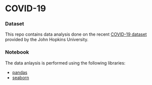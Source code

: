 # COVID-19

### Dataset
This repo contains data analysis done on the recent [COVID-19 dataset] provided by the John Hopkins University. 

### Notebook
The data anlaysis is performed using the following libraries:
- [pandas]
- [seaborn]



[COVID-19 dataset]: <https://github.com/CSSEGISandData/COVID-19>
[pandas]: <https://pandas.pydata.org/>
[seaborn]: <https://seaborn.pydata.org/>
